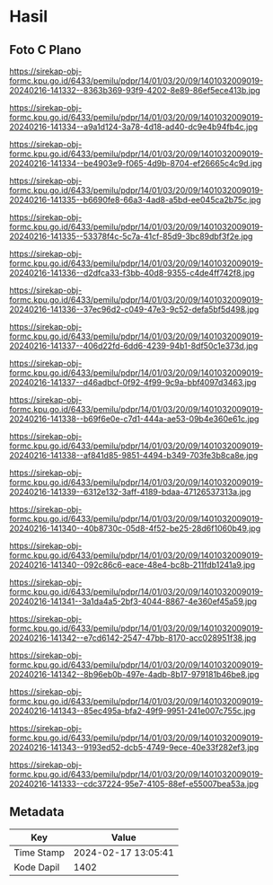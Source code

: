 # Hasil

## Foto C Plano

https://sirekap-obj-formc.kpu.go.id/6433/pemilu/pdpr/14/01/03/20/09/1401032009019-20240216-141332--8363b369-93f9-4202-8e89-86ef5ece413b.jpg

https://sirekap-obj-formc.kpu.go.id/6433/pemilu/pdpr/14/01/03/20/09/1401032009019-20240216-141334--a9a1d124-3a78-4d18-ad40-dc9e4b94fb4c.jpg

https://sirekap-obj-formc.kpu.go.id/6433/pemilu/pdpr/14/01/03/20/09/1401032009019-20240216-141334--be4903e9-f065-4d9b-8704-ef26665c4c9d.jpg

https://sirekap-obj-formc.kpu.go.id/6433/pemilu/pdpr/14/01/03/20/09/1401032009019-20240216-141335--b6690fe8-66a3-4ad8-a5bd-ee045ca2b75c.jpg

https://sirekap-obj-formc.kpu.go.id/6433/pemilu/pdpr/14/01/03/20/09/1401032009019-20240216-141335--53378f4c-5c7a-41cf-85d9-3bc89dbf3f2e.jpg

https://sirekap-obj-formc.kpu.go.id/6433/pemilu/pdpr/14/01/03/20/09/1401032009019-20240216-141336--d2dfca33-f3bb-40d8-9355-c4de4ff742f8.jpg

https://sirekap-obj-formc.kpu.go.id/6433/pemilu/pdpr/14/01/03/20/09/1401032009019-20240216-141336--37ec96d2-c049-47e3-9c52-defa5bf5d498.jpg

https://sirekap-obj-formc.kpu.go.id/6433/pemilu/pdpr/14/01/03/20/09/1401032009019-20240216-141337--406d22fd-6dd6-4239-94b1-8df50c1e373d.jpg

https://sirekap-obj-formc.kpu.go.id/6433/pemilu/pdpr/14/01/03/20/09/1401032009019-20240216-141337--d46adbcf-0f92-4f99-9c9a-bbf4097d3463.jpg

https://sirekap-obj-formc.kpu.go.id/6433/pemilu/pdpr/14/01/03/20/09/1401032009019-20240216-141338--b69f6e0e-c7d1-444a-ae53-09b4e360e61c.jpg

https://sirekap-obj-formc.kpu.go.id/6433/pemilu/pdpr/14/01/03/20/09/1401032009019-20240216-141338--af841d85-9851-4494-b349-703fe3b8ca8e.jpg

https://sirekap-obj-formc.kpu.go.id/6433/pemilu/pdpr/14/01/03/20/09/1401032009019-20240216-141339--6312e132-3aff-4189-bdaa-47126537313a.jpg

https://sirekap-obj-formc.kpu.go.id/6433/pemilu/pdpr/14/01/03/20/09/1401032009019-20240216-141340--40b8730c-05d8-4f52-be25-28d6f1060b49.jpg

https://sirekap-obj-formc.kpu.go.id/6433/pemilu/pdpr/14/01/03/20/09/1401032009019-20240216-141340--092c86c6-eace-48e4-bc8b-211fdb1241a9.jpg

https://sirekap-obj-formc.kpu.go.id/6433/pemilu/pdpr/14/01/03/20/09/1401032009019-20240216-141341--3a1da4a5-2bf3-4044-8867-4e360ef45a59.jpg

https://sirekap-obj-formc.kpu.go.id/6433/pemilu/pdpr/14/01/03/20/09/1401032009019-20240216-141342--e7cd6142-2547-47bb-8170-acc028951f38.jpg

https://sirekap-obj-formc.kpu.go.id/6433/pemilu/pdpr/14/01/03/20/09/1401032009019-20240216-141342--8b96eb0b-497e-4adb-8b17-979181b46be8.jpg

https://sirekap-obj-formc.kpu.go.id/6433/pemilu/pdpr/14/01/03/20/09/1401032009019-20240216-141343--85ec495a-bfa2-49f9-9951-241e007c755c.jpg

https://sirekap-obj-formc.kpu.go.id/6433/pemilu/pdpr/14/01/03/20/09/1401032009019-20240216-141343--9193ed52-dcb5-4749-9ece-40e33f282ef3.jpg

https://sirekap-obj-formc.kpu.go.id/6433/pemilu/pdpr/14/01/03/20/09/1401032009019-20240216-141333--cdc37224-95e7-4105-88ef-e55007bea53a.jpg


## Metadata

| Key        | Value               |
| ---------- | ------------------- |
| Time Stamp | 2024-02-17 13:05:41 |
| Kode Dapil | 1402                |



